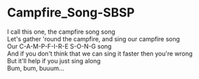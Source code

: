 # Campfire_Song-SBSP
I call this one, the campfire song song  
Let's gather 'round the campfire, and sing our campfire song  
Our C-A-M-P-F-I-R-E S-O-N-G song  
And if you don't think that we can sing it faster then you're wrong  
But it'll help if you just sing along  
Bum, bum, buuum...  
